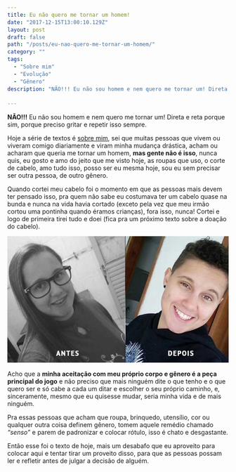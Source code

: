 ```yaml
---
title: Eu não quero me tornar um homem!
date: "2017-12-15T13:00:10.129Z"
layout: post
draft: false
path: "/posts/eu-nao-quero-me-tornar-um-homem/"
category: ""
tags:
  - "Sobre mim"
  - "Evolução"
  - "Gênero"
description: "NÃO!!! Eu não sou homem e nem quero me tornar um! Direta e reta porque sim, porque preciso gritar e repetir isso sempre. Hoje a série de textos é Sobre mim..."

---
```


**NÃO!!!** Eu não sou homem e nem quero me tornar um! Direta e reta porque sim, porque preciso gritar e repetir isso sempre.

Hoje a série de textos é [sobre mim](http://crazywoman.top/tags/sobre-mim/), sei que muitas pessoas que vivem ou viveram comigo diariamente e viram minha mudança drástica, acham ou acharam que queria me tornar um homem, **mas gente não é isso**, nunca quis, eu gosto e amo do jeito que me visto hoje, as roupas que uso, o corte de cabelo, amo tudo isso, posso ser eu mesma hoje, sou eu sem precisar ser outra pessoa, de outro gênero.

Quando cortei meu cabelo foi o momento em que as pessoas mais devem ter pensado isso, pra quem não sabe eu costumava ter um cabelo quase na bunda e nunca na vida havia cortado (exceto pela vez que meu irmão cortou uma pontinha quando éramos crianças), fora isso, nunca! Cortei e logo de primeira tirei tudo e doei (fica pra um próximo texto sobre a doação do cabelo).

![Meu cabelo antes e depois](./meu-antes-e-depois.jpg)

Acho que a **minha aceitação com meu próprio corpo e gênero é a peça principal do jogo** e não preciso que mais ninguém dite o que tenho e o que quero ser e só cabe a cada um ditar e escolher o seu próprio caminho, e, sinceramente, mesmo que eu quisesse mudar, seria minha vida e de mais ninguém.

Pra essas pessoas que acham que roupa, brinquedo, utensílio, cor ou qualquer outra coisa definem gênero, tomem aquele remédio chamado *“senso”* e parem de padronizar e colocar rótulo, isso é chato e desgastante.

Então esse foi o texto de hoje, mais um desabafo que eu aproveito para colocar aqui e tentar tirar um proveito disso, para que as pessoas possam ler e refletir antes de julgar a decisão de alguém.